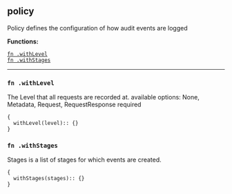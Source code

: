 
## policy
Policy defines the configuration of how audit events are logged

**Functions:**

[`fn .withLevel`](#fn-withlevel)  
[`fn .withStages`](#fn-withstages)  

---


### `fn .withLevel`
The Level that all requests are recorded at. available options: None, Metadata, Request, RequestResponse required
```jsonnet
{
  withLevel(level):: {}
}
```

### `fn .withStages`
Stages is a list of stages for which events are created.
```jsonnet
{
  withStages(stages):: {}
}
```

